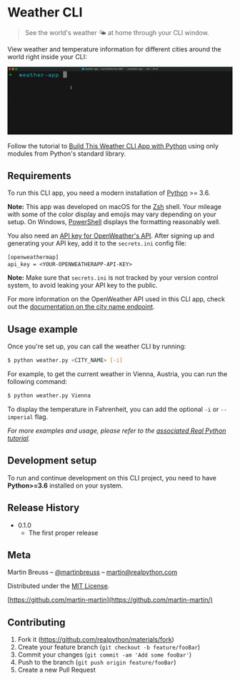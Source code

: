 # Weather CLI

> See the world's weather 🌤 at home through your CLI window.

View weather and temperature information for different cities around the world right inside your CLI:

![CLI interactions using the weather CLI app](weather.gif)

Follow the tutorial to [Build This Weather CLI App with Python](https://realpython.com/build-a-python-weather-app-cli/) using only modules from Python's standard library.

## Requirements

To run this CLI app, you need a modern installation of [Python](https://www.python.org/) >= 3.6.

**Note:** This app was developed on macOS for the [Zsh](https://www.zsh.org) shell. Your mileage with some of the color display and emojis may vary depending on your setup. On Windows, [PowerShell](https://docs.microsoft.com/en-us/powershell/) displays the formatting reasonably well.

You also need an [API key for OpenWeather's API](https://openweathermap.org/appid). After signing up and generating your API key, add it to the `secrets.ini` config file:

```
[openweathermap]
api_key = <YOUR-OPENWEATHERAPP-API-KEY>
```

**Note:** Make sure that `secrets.ini` is not tracked by your version control system, to avoid leaking your API key to the public.

For more information on the OpenWeather API used in this CLI app, check out the [documentation on the city name endpoint](https://openweathermap.org/current#name).

## Usage example

Once you're set up, you can call the weather CLI by running:

```bash
$ python weather.py <CITY_NAME> [-i]
```

For example, to get the current weather in Vienna, Austria, you can run the following command:

```bash
$ python weather.py Vienna
```

To display the temperature in Fahrenheit, you can add the optional `-i` or `--imperial` flag.

_For more examples and usage, please refer to the [associated Real Python tutorial](https://realpython.com/build-a-python-weather-app-cli/)._

## Development setup

To run and continue development on this CLI project, you need to have **Python>=3.6** installed on your system.

## Release History

- 0.1.0
    - The first proper release

## Meta

Martin Breuss – [@martinbreuss](https://twitter.com/martinbreuss) – martin@realpython.com

Distributed under the [MIT License](https://opensource.org/licenses/MIT).

[https://github.com/martin-martin](https://github.com/martin-martin/)

## Contributing

1. Fork it (<https://github.com/realpython/materials/fork>)
2. Create your feature branch (`git checkout -b feature/fooBar`)
3. Commit your changes (`git commit -am 'Add some fooBar'`)
4. Push to the branch (`git push origin feature/fooBar`)
5. Create a new Pull Request
